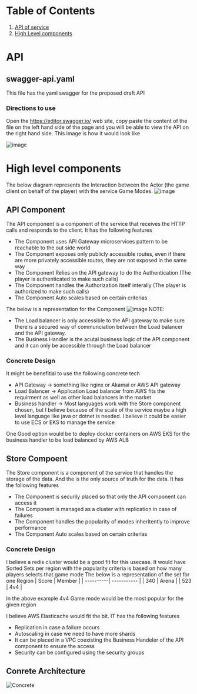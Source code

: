 # Table of Contents
1. [API of service](#API)
2. [High Level components](#high-level-components)



# API
## swagger-api.yaml
This file has the yaml swagger for the proposed draft API
### Directions to use
Open the https://editor.swagger.io/ web site, copy paste the content of the file on the left hand side of the page and you will be able to view the API on the right hand side. This image is how it would look like

![image](https://user-images.githubusercontent.com/10727531/224495010-722282b5-17a3-4700-853c-85904be0e788.png)

# High level components
The below diagram represents the Interaction between the Actor (the game client on behalf of the player) with the service Game Modes.
![image](https://user-images.githubusercontent.com/10727531/224495359-ec915a33-0d12-417a-a5f0-25ec80b5941c.png)

## API Component
The API component is a component of the service that receives the HTTP calls and responds to the client. It has the following features
- The Component uses API Gateway microservices pattern to be reachable to the out side world
- The Component exposes only publicly accessible routes, even if there are more privately accessible routes, they are not exposed in the same way
- The Component Relies on the API gateway to do the Authentication  (The player is authenticated to make such calls)
- The Component handles the Authorization itself interally (The player is authorized to make such calls)
- The Component Auto scales based on certain criterias

The below is a representation for the Component
![image](https://user-images.githubusercontent.com/10727531/224495773-5906b5ec-4e3a-48d8-95fd-cade67a296f8.png)
NOTE:
- The Load balancer is only accessible to the API gateway to make sure there is a secured way of communciation between the Load balancer and the API gateway.
- The Business Handler is the acutal business logic of the API component and it can only be accessible through the Load balancer

### Concrete Design
It might be benefitial to use the following concrete tech
- API Gateway -> something like nginx or Akamai or AWS API gateway
- Load Balancer -> Application Load balancer from AWS fits the requirment as well as other load balancers in the market
- Business handler -> Most languages work with the Store component chosen, but I believe because of the scale of the service maybe a high level language like java or dotnet is needed. I believe it could be easier to use ECS or EKS to manage the service

One Good option would be to deploy docker containers on AWS EKS for the business handler to be load balanced by AWS ALB

## Store Compoent
The Store component is a component of the service that handles the storage of the data. And the is the only source of truth for the data. It has the following features
- The Component is securily placed so that only the API component can access it
- The Component is managed as a cluster with replication in case of failures
- The Component handles the popularity of modes inheritently to improve performance
- The Component Auto scales based on certain criterias

### Concrete Design
I believe a redis cluster would be a good fit for this usecase. 
It would have Sorted Sets per region with the popularity criteria is based on how many players selects that game mode
The below is a representation of the set for one Region
| Score     | Member      |
| ----------| ----------- |
| 340       | Arena       |
| 523       | 4v4         |

In the above example 4v4 Game mode would be the most popular for the given region

I believe AWS Elasticache would fit the bit. IT has the following features
- Replication in case a failure occurs
- Autoscaling in case we need to have more shards
- It can be placed in a VPC coexisting the Business Handeler of the API component to ensure the access
- Security can be configured using the security groups


## Conrete Architecture
![Concrete](https://user-images.githubusercontent.com/10727531/224496978-ae6ccc1c-8291-403d-b3b1-a5cd29862b9e.jpg)

